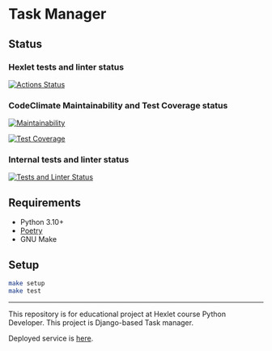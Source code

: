 # Task Manager

## Status

### Hexlet tests and linter status

[![Actions Status](https://github.com/Ky3mu40FF/python-project-52/workflows/hexlet-check/badge.svg)](https://github.com/Ky3mu40FF/python-project-52/actions)

### CodeClimate Maintainability and Test Coverage status

[![Maintainability](https://api.codeclimate.com/v1/badges/43afec8fa283efb83662/maintainability)](https://codeclimate.com/github/Ky3mu40FF/python-project-52/maintainability)

[![Test Coverage](https://api.codeclimate.com/v1/badges/43afec8fa283efb83662/test_coverage)](https://codeclimate.com/github/Ky3mu40FF/python-project-52/test_coverage)

### Internal tests and linter status

[![Tests and Linter Status](https://github.com/Ky3mu40FF/python-project-52/workflows/code-check/badge.svg)](https://github.com/Ky3mu40FF/python-project-52/actions)

## Requirements

* Python 3.10+
* [Poetry](https://python-poetry.org)
* GNU Make

## Setup

```bash
make setup
make test
```

---

This repository is for educational project at Hexlet course Python Developer.
This project is Django-based Task manager.

Deployed service is [here](https://python-project-52-production-39fb.up.railway.app/).
